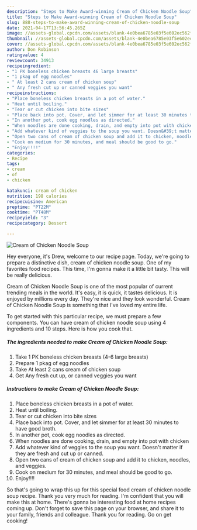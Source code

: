 ```yaml
---
description: "Steps to Make Award-winning Cream of Chicken Noodle Soup"
title: "Steps to Make Award-winning Cream of Chicken Noodle Soup"
slug: 888-steps-to-make-award-winning-cream-of-chicken-noodle-soup
date: 2021-04-17T13:56:45.265Z
image: //assets-global.cpcdn.com/assets/blank-4e0bea6785e03f5e602ec562f230caae08da540cada707380b4fe1bbebba43da.png
thumbnail: //assets-global.cpcdn.com/assets/blank-4e0bea6785e03f5e602ec562f230caae08da540cada707380b4fe1bbebba43da.png
cover: //assets-global.cpcdn.com/assets/blank-4e0bea6785e03f5e602ec562f230caae08da540cada707380b4fe1bbebba43da.png
author: Don Robinson
ratingvalue: 4
reviewcount: 34913
recipeingredient:
- "1 PK boneless chicken breasts 46 large breasts"
- "1 pkag of egg noodles"
- " At least 2 cans cream of chicken soup"
- " Any fresh cut up or canned veggies you want"
recipeinstructions:
- "Place boneless chicken breasts in a pot of water."
- "Heat until boiling."
- "Tear or cut chicken into bite sizes"
- "Place back into pot. Cover, and let simmer for at least 30 minutes to have good broth."
- "In another pot, cook egg noodles as directed."
- "When noodles are done cooking, drain, and empty into pot with chicken"
- "Add whatever kind of veggies to the soup you want. Doesn&#39;t matter if they are fresh and cut up or canned."
- "Open two cans of cream of chicken soup and add it to chicken, noodles, and veggies."
- "Cook on medium for 30 minutes, and meal should be good to go."
- "Enjoy!!!!"
categories:
- Recipe
tags:
- cream
- of
- chicken

katakunci: cream of chicken 
nutrition: 198 calories
recipecuisine: American
preptime: "PT22M"
cooktime: "PT48M"
recipeyield: "3"
recipecategory: Dessert

---
```



![Cream of Chicken Noodle Soup](//assets-global.cpcdn.com/assets/blank-4e0bea6785e03f5e602ec562f230caae08da540cada707380b4fe1bbebba43da.png)

Hey everyone, it's Drew, welcome to our recipe page. Today, we're going to prepare a distinctive dish, cream of chicken noodle soup. One of my favorites food recipes. This time, I'm gonna make it a little bit tasty. This will be really delicious.



Cream of Chicken Noodle Soup is one of the most popular of current trending meals in the world. It's easy, it is quick, it tastes delicious. It is enjoyed by millions every day. They're nice and they look wonderful. Cream of Chicken Noodle Soup is something that I've loved my entire life.


To get started with this particular recipe, we must prepare a few components. You can have cream of chicken noodle soup using 4 ingredients and 10 steps. Here is how you cook that.

<!--inarticleads1-->

##### The ingredients needed to make Cream of Chicken Noodle Soup:

1. Take 1 PK boneless chicken breasts (4-6 large breasts)
1. Prepare 1 pkag of egg noodles
1. Take  At least 2 cans cream of chicken soup
1. Get  Any fresh cut up, or canned veggies you want




<!--inarticleads2-->

##### Instructions to make Cream of Chicken Noodle Soup:

1. Place boneless chicken breasts in a pot of water.
1. Heat until boiling.
1. Tear or cut chicken into bite sizes
1. Place back into pot. Cover, and let simmer for at least 30 minutes to have good broth.
1. In another pot, cook egg noodles as directed.
1. When noodles are done cooking, drain, and empty into pot with chicken
1. Add whatever kind of veggies to the soup you want. Doesn&#39;t matter if they are fresh and cut up or canned.
1. Open two cans of cream of chicken soup and add it to chicken, noodles, and veggies.
1. Cook on medium for 30 minutes, and meal should be good to go.
1. Enjoy!!!!




So that's going to wrap this up for this special food cream of chicken noodle soup recipe. Thank you very much for reading. I'm confident that you will make this at home. There's gonna be interesting food at home recipes coming up. Don't forget to save this page on your browser, and share it to your family, friends and colleague. Thank you for reading. Go on get cooking!
